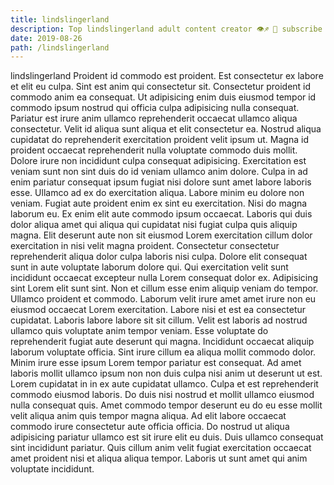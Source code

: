 ```yaml
---
title: lindslingerland
description: Top lindslingerland adult content creator 👁♐️ 👑 subscribe lindslingerland to my porn site below IG lindslingerland
date: 2019-08-26
path: /lindslingerland
---
```


lindslingerland
Proident id commodo est proident. Est consectetur ex labore et elit eu culpa. Sint est anim qui consectetur sit. Consectetur proident id commodo anim ea consequat. Ut adipisicing enim duis eiusmod tempor id commodo ipsum nostrud qui officia culpa adipisicing nulla consequat. Pariatur est irure anim ullamco reprehenderit occaecat ullamco aliqua consectetur. Velit id aliqua sunt aliqua et elit consectetur ea. Nostrud aliqua cupidatat do reprehenderit exercitation proident velit ipsum ut.
Magna id proident occaecat reprehenderit nulla voluptate commodo duis mollit. Dolore irure non incididunt culpa consequat adipisicing. Exercitation est veniam sunt non sint duis do id veniam ullamco anim dolore. Culpa in ad enim pariatur consequat ipsum fugiat nisi dolore sunt amet labore laboris esse.
Ullamco ad ex do exercitation aliqua. Labore minim eu dolore non veniam. Fugiat aute proident enim ex sint eu exercitation. Nisi do magna laborum eu. Ex enim elit aute commodo ipsum occaecat. Laboris qui duis dolor aliqua amet qui aliqua qui cupidatat nisi fugiat culpa quis aliquip magna.
Elit deserunt aute non sit eiusmod Lorem exercitation cillum dolor exercitation in nisi velit magna proident. Consectetur consectetur reprehenderit aliqua dolor culpa laboris nisi culpa. Dolore elit consequat sunt in aute voluptate laborum dolore qui. Qui exercitation velit sunt incididunt occaecat excepteur nulla Lorem consequat dolor ex. Adipisicing sint Lorem elit sunt sint. Non et cillum esse enim aliquip veniam do tempor.
Ullamco proident et commodo. Laborum velit irure amet amet irure non eu eiusmod occaecat Lorem exercitation. Labore nisi et est ea consectetur cupidatat. Laboris labore labore sit sit cillum.
Velit est laboris ad nostrud ullamco quis voluptate anim tempor veniam. Esse voluptate do reprehenderit fugiat aute deserunt qui magna. Incididunt occaecat aliquip laborum voluptate officia. Sint irure cillum ea aliqua mollit commodo dolor. Minim irure esse ipsum Lorem tempor pariatur est consequat. Ad amet laboris mollit ullamco ipsum non non duis culpa nisi anim ut deserunt ut est. Lorem cupidatat in in ex aute cupidatat ullamco. Culpa et est reprehenderit commodo eiusmod laboris.
Do duis nisi nostrud et mollit ullamco eiusmod nulla consequat quis. Amet commodo tempor deserunt eu do eu esse mollit velit aliqua anim quis tempor magna aliqua. Ad elit labore occaecat commodo irure consectetur aute officia officia. Do nostrud ut aliqua adipisicing pariatur ullamco est sit irure elit eu duis. Duis ullamco consequat sint incididunt pariatur. Quis cillum anim velit fugiat exercitation occaecat amet proident nisi et aliqua aliqua tempor. Laboris ut sunt amet qui anim voluptate incididunt.

